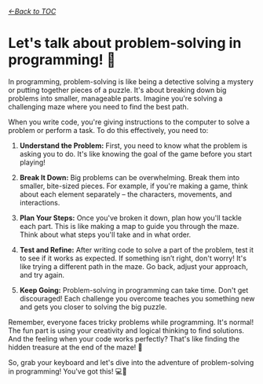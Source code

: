 *[&larr;Back to TOC](0_TOC.md)*

# Let's talk about problem-solving in programming! 🚀

In programming, problem-solving is like being a detective solving a mystery or putting together pieces of a puzzle. It's about breaking down big problems into smaller, manageable parts. Imagine you're solving a challenging maze where you need to find the best path.

When you write code, you're giving instructions to the computer to solve a problem or perform a task. To do this effectively, you need to:

1. **Understand the Problem:** First, you need to know what the problem is asking you to do. It's like knowing the goal of the game before you start playing!

2. **Break It Down:** Big problems can be overwhelming. Break them into smaller, bite-sized pieces. For example, if you're making a game, think about each element separately – the characters, movements, and interactions.

3. **Plan Your Steps:** Once you've broken it down, plan how you'll tackle each part. This is like making a map to guide you through the maze. Think about what steps you'll take and in what order.

4. **Test and Refine:** After writing code to solve a part of the problem, test it to see if it works as expected. If something isn’t right, don't worry! It's like trying a different path in the maze. Go back, adjust your approach, and try again.

5. **Keep Going:** Problem-solving in programming can take time. Don't get discouraged! Each challenge you overcome teaches you something new and gets you closer to solving the big puzzle.

Remember, everyone faces tricky problems while programming. It's normal! The fun part is using your creativity and logical thinking to find solutions. And the feeling when your code works perfectly? That's like finding the hidden treasure at the end of the maze! 🎉

So, grab your keyboard and let's dive into the adventure of problem-solving in programming! You've got this! 💻🌟
